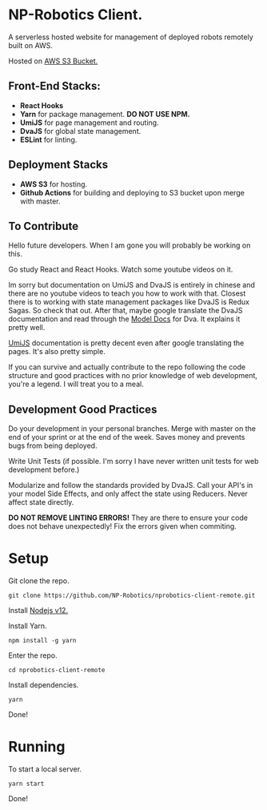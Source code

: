 # NP-Robotics Client.
A serverless hosted website for management of deployed robots remotely built on AWS.

Hosted on [AWS S3 Bucket.](https://d288rhytyi5vkv.cloudfront.net/)

## Front-End Stacks:
- **React Hooks**
- **Yarn** for package management. **DO NOT USE NPM.**
- **UmiJS** for page management and routing.
- **DvaJS** for global state management.
- **ESLint** for linting.

## Deployment Stacks
- **AWS S3** for hosting.
- **Github Actions** for building and deploying to S3 bucket upon merge with master.

## To Contribute
Hello future developers. When I am gone you will probably be working on this.

Go study React and React Hooks. Watch some youtube videos on it.

Im sorry but documentation on UmiJS and DvaJS is entirely in chinese and there are no youtube videos to teach you how to work with that. Closest there is to working with state management packages like DvaJS is Redux Sagas. So check that out. After that, maybe google translate the DvaJS documentation and read through the [Model Docs](https://dvajs.com/api/#model) for Dva. It explains it pretty well.

[UmiJS](https://v2.umijs.org/) documentation is pretty decent even after google translating the pages. It's also pretty simple.

If you can survive and actually contribute to the repo following the code structure and good practices with no prior knowledge of web development, you're a legend. I will treat you to a meal.

## Development Good Practices
Do your development in your personal branches. Merge with master on the end of your sprint or at the end of the week. Saves money and prevents bugs from being deployed.

Write Unit Tests (if possible. I'm sorry I have never written unit tests for web development before.)

Modularize and follow the standards provided by DvaJS. Call your API's in your model Side Effects, and only affect the state using Reducers. Never affect state directly.

**DO NOT REMOVE LINTING ERRORS!** They are there to ensure your code does not behave unexpectedly! Fix the errors given when commiting.

# Setup
Git clone the repo.
```
git clone https://github.com/NP-Robotics/nprobotics-client-remote.git
```
Install [Nodejs v12.](https://nodejs.org/en/)

Install Yarn.
```
npm install -g yarn
```
Enter the repo.
```
cd nprobotics-client-remote
```
Install dependencies.
```
yarn
```
Done!

# Running
To start a local server.
```
yarn start
```
Done!
